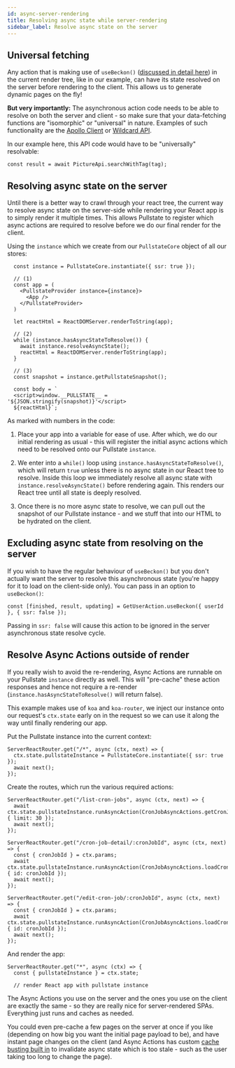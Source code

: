 ```yaml
---
id: async-server-rendering
title: Resolving async state while server-rendering
sidebar_label: Resolve async state on the server
---
```


## Universal fetching

Any action that is making use of `useBeckon()` ([discussed in detail here](async-action-use.md)) in the current render tree, like in our example, can have its state resolved on the server before rendering to the client. This allows us to generate dynamic pages on the fly!

**But very importantly:** The asynchronous action code needs to be able to resolve on both the server and client - so make sure that your data-fetching functions are "isomorphic" or "universal" in nature. Examples of such functionality are the [Apollo Client](https://www.apollographql.com/docs/react/api/apollo-client.html) or [Wildcard API](https://github.com/brillout/wildcard-api).

In our example here, this API code would have to be "universally" resolvable:

```tsx
const result = await PictureApi.searchWithTag(tag);
```

## Resolving async state on the server

Until there is a better way to crawl through your react tree, the current way to resolve async state on the server-side while rendering your React app is to simply render it multiple times. This allows Pullstate to register which async actions are required to resolve before we do our final render for the client.

Using the `instance` which we create from our `PullstateCore` object of all our stores:

```tsx
  const instance = PullstateCore.instantiate({ ssr: true });
  
  // (1)
  const app = (
    <PullstateProvider instance={instance}>
      <App />
    </PullstateProvider>
  )

  let reactHtml = ReactDOMServer.renderToString(app);

  // (2)
  while (instance.hasAsyncStateToResolve()) {
    await instance.resolveAsyncState();
    reactHtml = ReactDOMServer.renderToString(app);
  }

  // (3)
  const snapshot = instance.getPullstateSnapshot();

  const body = `
  <script>window.__PULLSTATE__ = '${JSON.stringify(snapshot)}'</script>
  ${reactHtml}`;
```

As marked with numbers in the code:

1. Place your app into a variable for ease of use. After which, we do our initial rendering as usual - this will register the initial async actions which need to be resolved onto our Pullstate `instance`.

2. We enter into a `while()` loop using `instance.hasAsyncStateToResolve()`, which will return `true` unless there is no async state in our React tree to resolve. Inside this loop we immediately resolve all async state with `instance.resolveAsyncState()` before rendering again. This renders our React tree until all state is deeply resolved.

3. Once there is no more async state to resolve, we can pull out the snapshot of our Pullstate instance - and we stuff that into our HTML to be hydrated on the client.

## Excluding async state from resolving on the server

If you wish to have the regular behaviour of `useBeckon()` but you don't actually want the server to resolve this asynchronous state (you're happy for it to load on the client-side only). You can pass in an option to `useBeckon()`:

```tsx
const [finished, result, updating] = GetUserAction.useBeckon({ userId }, { ssr: false });
```

Passing in `ssr: false` will cause this action to be ignored in the server asynchronous state resolve cycle.

## Resolve Async Actions outside of render

If you really wish to avoid the re-rendering, Async Actions are runnable on your Pullstate `instance` directly as well. This will "pre-cache" these action responses and hence not require a re-render (`instance.hasAsyncStateToResolve()` will return false).

This example makes use of `koa` and `koa-router`, we inject our instance onto our request's `ctx.state` early on in the request so we can use it along the way until finally rendering our app.

Put the Pullstate instance into the current context:

```tsx
ServerReactRouter.get("/*", async (ctx, next) => {
  ctx.state.pullstateInstance = PullstateCore.instantiate({ ssr: true });
  await next();
});
```

Create the routes, which run the various required actions:

```tsx
ServerReactRouter.get("/list-cron-jobs", async (ctx, next) => {
  await ctx.state.pullstateInstance.runAsyncAction(CronJobAsyncActions.getCronJobs, { limit: 30 });
  await next();
});

ServerReactRouter.get("/cron-job-detail/:cronJobId", async (ctx, next) => {
  const { cronJobId } = ctx.params;
  await ctx.state.pullstateInstance.runAsyncAction(CronJobAsyncActions.loadCronJob, { id: cronJobId });
  await next();
});

ServerReactRouter.get("/edit-cron-job/:cronJobId", async (ctx, next) => {
  const { cronJobId } = ctx.params;
  await ctx.state.pullstateInstance.runAsyncAction(CronJobAsyncActions.loadCronJob, { id: cronJobId });
  await next();
});
```

And render the app:

```tsx
ServerReactRouter.get("*", async (ctx) => {
  const { pullstateInstance } = ctx.state;

  // render React app with pullstate instance
```

The Async Actions you use on the server and the ones you use on the client are exactly the same - so they are really nice for server-rendered SPAs. Everything just runs and caches as needed.

You could even pre-cache a few pages on the server at once if you like (depending on how big you want the initial page payload to be), and have instant page changes on the client (and Async Actions has custom [cache busting built in](cache-clearing.md) to invalidate async state which is too stale - such as the user taking too long to change the page).